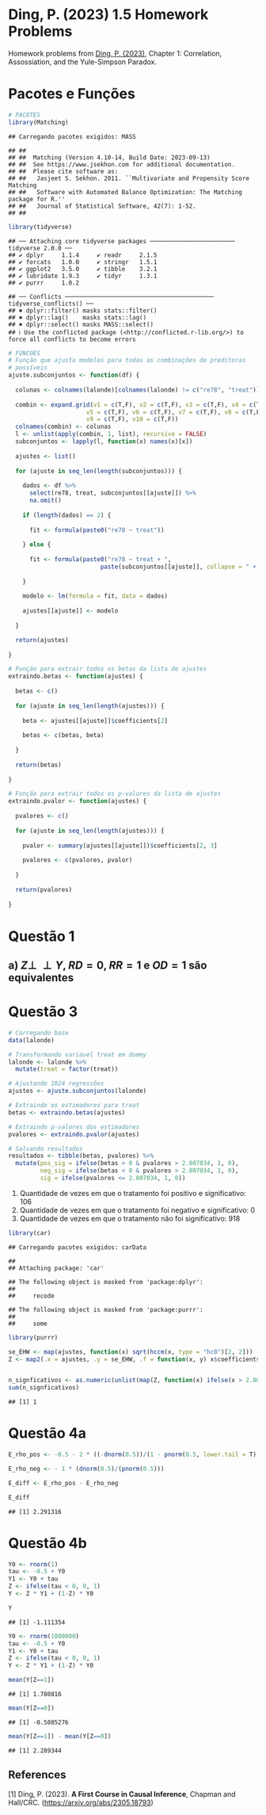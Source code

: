Ding, P. (2023) 1.5 Homework Problems
================

Homework problems from [Ding, P. (2023)](#1), Chapter 1: Correlation,
Assossiation, and the Yule-Simpson Paradox.

# Pacotes e Funções

``` r
# PACOTES
library(Matching)
```

    ## Carregando pacotes exigidos: MASS

    ## ## 
    ## ##  Matching (Version 4.10-14, Build Date: 2023-09-13)
    ## ##  See https://www.jsekhon.com for additional documentation.
    ## ##  Please cite software as:
    ## ##   Jasjeet S. Sekhon. 2011. ``Multivariate and Propensity Score Matching
    ## ##   Software with Automated Balance Optimization: The Matching package for R.''
    ## ##   Journal of Statistical Software, 42(7): 1-52. 
    ## ##

``` r
library(tidyverse)
```

    ## ── Attaching core tidyverse packages ──────────────────────── tidyverse 2.0.0 ──
    ## ✔ dplyr     1.1.4     ✔ readr     2.1.5
    ## ✔ forcats   1.0.0     ✔ stringr   1.5.1
    ## ✔ ggplot2   3.5.0     ✔ tibble    3.2.1
    ## ✔ lubridate 1.9.3     ✔ tidyr     1.3.1
    ## ✔ purrr     1.0.2

    ## ── Conflicts ────────────────────────────────────────── tidyverse_conflicts() ──
    ## ✖ dplyr::filter() masks stats::filter()
    ## ✖ dplyr::lag()    masks stats::lag()
    ## ✖ dplyr::select() masks MASS::select()
    ## ℹ Use the conflicted package (<http://conflicted.r-lib.org/>) to force all conflicts to become errors

``` r
# FUNCOES
# Função que ajusta modelos para todas as combinações de preditoras
# possíveis
ajuste.subconjuntos <- function(df) {
  
  colunas <- colnames(lalonde)[colnames(lalonde) != c("re78", "treat")]
  
  combin <- expand.grid(v1 = c(T,F), v2 = c(T,F), v3 = c(T,F), v4 = c(T,F),
                      v5 = c(T,F), v6 = c(T,F), v7 = c(T,F), v8 = c(T,F),
                      v9 = c(T,F), v10 = c(T,F))
  colnames(combin) <- colunas
  l <- unlist(apply(combin, 1, list), recursive = FALSE)
  subconjuntos <- lapply(l, function(x) names(x)[x])
  
  ajustes <- list()
  
  for (ajuste in seq_len(length(subconjuntos))) {
    
    dados <- df %>% 
      select(re78, treat, subconjuntos[[ajuste]]) %>% 
      na.omit()
    
    if (length(dados) == 2) {
      
      fit <- formula(paste0("re78 ~ treat"))
      
    } else {
      
      fit <- formula(paste0("re78 ~ treat + ", 
                          paste(subconjuntos[[ajuste]], collapse = " + ")))
      
    }
    
    modelo <- lm(formula = fit, data = dados)
    
    ajustes[[ajuste]] <- modelo
    
  }

  return(ajustes)
  
}

# Função para extrair todos os betas da lista de ajustes
extraindo.betas <- function(ajustes) {
  
  betas <- c()
  
  for (ajuste in seq_len(length(ajustes))) {
    
    beta <- ajustes[[ajuste]]$coefficients[2]
    
    betas <- c(betas, beta)
    
  }
  
  return(betas)
  
}

# Função para extrair todos os p-valores da lista de ajustes
extraindo.pvalor <- function(ajustes) {
  
  pvalores <- c()
  
  for (ajuste in seq_len(length(ajustes))) {
    
    pvalor <- summary(ajustes[[ajuste]])$coefficients[2, 3]
    
    pvalores <- c(pvalores, pvalor)
    
  }
  
  return(pvalores)
  
}
```

# Questão 1

## a) $Z \perp \!\!\! \perp Y$, $RD = 0$, $RR = 1$ e $OD = 1$ são equivalentes

# Questão 3

``` r
# Carregando base
data(lalonde)

# Transformando variável treat em dummy
lalonde <- lalonde %>% 
  mutate(treat = factor(treat))
```

``` r
# Ajustando 1024 regressões
ajustes <- ajuste.subconjuntos(lalonde)

# Extraindo os estimadores para treat
betas <- extraindo.betas(ajustes)

# Extraindo p-valores dos estimadores
pvalores <- extraindo.pvalor(ajustes)

# Salvando resultados
resultados <- tibble(betas, pvalores) %>% 
  mutate(pos_sig = ifelse(betas > 0 & pvalores > 2.807034, 1, 0),
         neg_sig = ifelse(betas < 0 & pvalores > 2.807034, 1, 0),
         sig = ifelse(pvalores <= 2.807034, 1, 0))
```

1)  Quantidade de vezes em que o tratamento foi positivo e
    significativo: 106
2)  Quantidade de vezes em que o tratamento foi negativo e
    significativo: 0
3)  Quantidade de vezes em que o tratamento não foi significativo: 918

``` r
library(car)
```

    ## Carregando pacotes exigidos: carData

    ## 
    ## Attaching package: 'car'

    ## The following object is masked from 'package:dplyr':
    ## 
    ##     recode

    ## The following object is masked from 'package:purrr':
    ## 
    ##     some

``` r
library(purrr)

se_EHW <- map(ajustes, function(x) sqrt(hccm(x, type = "hc0")[2, 2]))
Z <- map2(.x = ajustes, .y = se_EHW, .f = function(x, y) x$coefficients[2]/y)


n_signficativos <- as.numeric(unlist(map(Z, function(x) ifelse(x > 2.807034, 1, 0))))
sum(n_signficativos)
```

    ## [1] 1

# Questão 4a

``` r
E_rho_pos <- -0.5 - 2 * ((-dnorm(0.5))/(1 - pnorm(0.5, lower.tail = T)))

E_rho_neg <- - 1 * (dnorm(0.5)/(pnorm(0.5)))

E_diff <- E_rho_pos - E_rho_neg

E_diff
```

    ## [1] 2.291316

# Questão 4b

``` r
Y0 <- rnorm(1)
tau <- -0.5 + Y0
Y1 <- Y0 + tau
Z <- ifelse(tau < 0, 0, 1)
Y <- Z * Y1 + (1-Z) * Y0

Y
```

    ## [1] -1.111354

``` r
Y0 <- rnorm(1000000)
tau <- -0.5 + Y0
Y1 <- Y0 + tau
Z <- ifelse(tau < 0, 0, 1)
Y <- Z * Y1 + (1-Z) * Y0

mean(Y[Z==1])
```

    ## [1] 1.780816

``` r
mean(Y[Z==0])
```

    ## [1] -0.5085276

``` r
mean(Y[Z==1]) - mean(Y[Z==0])
```

    ## [1] 2.289344

## References

\[1\] <a id="1">Ding, P. (2023)</a>. **A First Course in Causal
Inference**, Chapman and Hall/CRC. (<https://arxiv.org/abs/2305.18793>)
